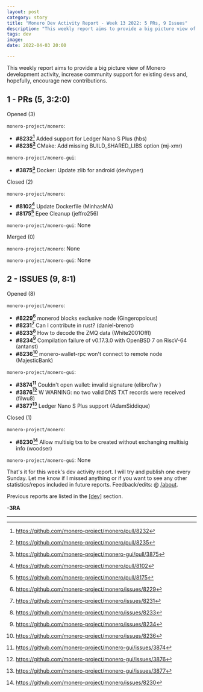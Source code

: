 ```yaml
---
layout: post
category: story
title: "Monero Dev Activity Report - Week 13 2022: 5 PRs, 9 Issues"
description: "This weekly report aims to provide a big picture view of Monero development activity, increase community support for existing devs and, hopefully, encourage new contributions."
tags: dev
image: 
date: 2022-04-03 20:00

---
```


This weekly report aims to provide a big picture view of Monero development activity, increase community support for existing devs and, hopefully, encourage new contributions.

## 1 - PRs (5, 3:2:0)

Opened (3)

`monero-project/monero`:

- **#8232[^1]** Added support for Ledger Nano S Plus (hbs)
- **#8235[^2]** CMake: Add missing BUILD_SHARED_LIBS option (mj-xmr)

`monero-project/monero-gui`:

- **#3875[^3]** Docker: Update zlib for android (devhyper)

Closed (2)

`monero-project/monero`: 

- **#8102[^4]** Update Dockerfile (MinhasMA)
- **#8175[^5]** Epee Cleanup (jeffro256)

`monero-project/monero-gui`: None

Merged (0)

`monero-project/monero`: None

`monero-project/monero-gui`: None


## 2 - ISSUES (9, 8:1)

Opened (8)

`monero-project/monero`: 

- **#8229[^6]** monerod blocks exclusive node (Gingeropolous)
- **#8231[^7]** Can I contribute in rust? (daniel-brenot)
- **#8233[^8]** How to decode the ZMQ data (White2001Offl)
- **#8234[^9]** Compilation failure of v0.17.3.0 with OpenBSD 7 on RiscV-64 (antanst)
- **#8236[^10]** monero-wallet-rpc won't connect to remote node (MajesticBank)

`monero-project/monero-gui`:

- **#3874[^11]** Couldn't open wallet: invalid signature (elibroftw )
- **#3876[^12]** W WARNING: no two valid DNS TXT records were received (filwu8)
- **#3877[^13]** Ledger Nano S Plus support (AdamSiddique)

Closed (1)

`monero-project/monero`:

- **#8230[^14]** Allow multisig txs to be created without exchanging multisig info (woodser)

`monero-project/monero-gui`: None

That's it for this week's dev activity report. I will try and publish one every Sunday. Let me know if I missed anything or if you want to see any other statistics/repos included in future reports. Feedback/edits: @ [/about](/about).

Previous reports are listed in the [[dev]](/tag/dev) section. 

**-3RA**

---

[^1]: https://github.com/monero-project/monero/pull/8232
[^2]: https://github.com/monero-project/monero/pull/8235

[^3]: https://github.com/monero-project/monero-gui/pull/3875

[^4]: https://github.com/monero-project/monero/pull/8102
[^5]: https://github.com/monero-project/monero/pull/8175

[^6]: https://github.com/monero-project/monero/issues/8229
[^7]: https://github.com/monero-project/monero/issues/8231
[^8]: https://github.com/monero-project/monero/issues/8233
[^9]: https://github.com/monero-project/monero/issues/8234
[^10]: https://github.com/monero-project/monero/issues/8236

[^11]: https://github.com/monero-project/monero-gui/issues/3874
[^12]: https://github.com/monero-project/monero-gui/issues/3876
[^13]: https://github.com/monero-project/monero-gui/issues/3877

[^14]: https://github.com/monero-project/monero/issues/8230

